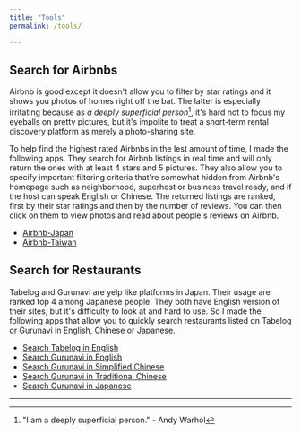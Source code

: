 ```yaml
---
title: "Tools"
permalink: /tools/

---
```


## Search for Airbnbs 
Airbnb is good except it doesn't allow you to filter by star ratings and it shows you photos of homes right off the bat. The latter is especially irritating because as *a deeply superficial person*[^1], it's hard not to focus my eyeballs on pretty pictures, but it's impolite to treat a short-term rental discovery platform as merely a photo-sharing site. 

To help find the highest rated Airbnbs in the lest amount of time, I made the following apps. They search for Airbnb listings in real time and will only return the ones with at least 4 stars and 5 pictures. They also allow you to specify important filtering criteria that're somewhat hidden from Airbnb's homepage such as neighborhood, superhost or business travel ready, and if the host can speak English or Chinese. The returned listings are ranked, first by their star ratings and then by the number of reviews. You can then click on them to view photos and read about people's reviews on Airbnb. 

* [Airbnb-Japan](https://cabaceo.shinyapps.io/airbnb-japan/)
* [Airbnb-Taiwan](https://cabaceo.shinyapps.io/airbnb-taiwan/)


## Search for Restaurants
Tabelog and Gurunavi are yelp like platforms in Japan. Their usage are ranked top 4 among Japanese people. They both have English version of their sites, but it's difficulty to look at and hard to use. So I made the following apps that allow you to quickly search restaurants listed on Tabelog or Gurunavi in English, Chinese or Japanese. 

* [Search Tabelog in English](https://cabaceo.shinyapps.io/tabelog-en/)
* [Search Gurunavi in English](https://cabaceo.shinyapps.io/gurunavi-en/)
* [Search Gurunavi in Simplified Chinese](https://cabaceo.shinyapps.io/gurunavi-cn/)
* [Search Gurunavi in Traditional Chinese](https://cabaceo.shinyapps.io/gurunavi-tw/)
* [Search Gurunavi in Japanese](https://cabaceo.shinyapps.io/gurunavi-jp/)

- - -
[^1]: "I am a deeply superficial person." - Andy Warhol 